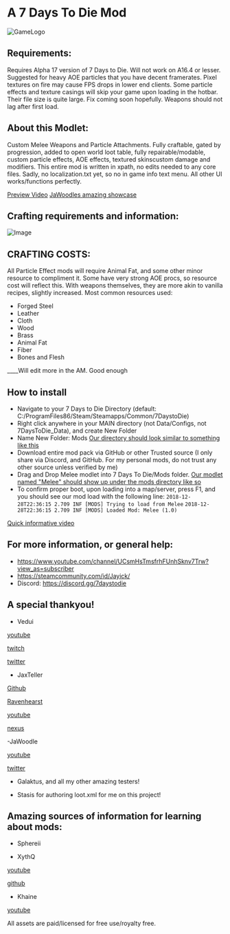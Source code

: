 # A 7 Days To Die Mod

![GameLogo](https://gamepedia.cursecdn.com/7daystodie_gamepedia/thumb/1/1f/OfficalWiki.png/600px-OfficalWiki.png?version=53cf53a4d2849bbdabf215f58b3b43ef)


## Requirements:
Requires Alpha 17 version of 7 Days to Die. Will not work on A16.4 or lesser.
Suggested for heavy AOE particles that you have decent framerates. Pixel textures on fire may cause FPS drops in lower end clients.
Some particle effects and texture casings will skip your game upon loading in the hotbar. Their file size is quite large. Fix coming soon hopefully. Weapons should not lag after first load.

## About this Modlet:
Custom Melee Weapons and Particle Attachments.
Fully craftable, gated by progression, added to open world loot table, fully repairable/modable, custom particle effects, AOE effects, textured skinscustom damage and modifiers.
This entire mod is written in xpath, no edits needed to any core files. Sadly, no localization.txt yet, so no in game info text menu. All other UI works/functions perfectly.

[Preview Video](https://youtu.be/Tu8T2gCQu2w)
[JaWoodles amazing showcase](https://youtu.be/UmuZJEh1yoc)
## Crafting requirements and information:
![Image](https://i.imgur.com/ig6fyFu.png)
## CRAFTING COSTS:

All Particle Effect mods will require Animal Fat, and some other minor resource to compliment it. Some have very strong AOE procs, so resource cost will reflect this.
With weapons themselves, they are more akin to vanilla recipes, slightly increased. 
Most common resources used:
- Forged Steel
- Leather
- Cloth
- Wood
- Brass
- Animal Fat
- Fiber
- Bones and Flesh

____Will edit more in the AM. Good enough










## How to install
- Navigate to your 7 Days to Die Directory (default: C:/ProgramFiles86/Steam/Steamapps/Common/7DaystoDie)
- Right click anywhere in your MAIN directory (not Data/Configs, not 7DaysToDie_Data), and create New Folder 
- Name New Folder: Mods [Our directory should look similar to something like this](https://imgur.com/a/pm5sJKc)
- Download entire mod pack via GitHub or other Trusted source (I only share via Discord, and GitHub. For my personal mods, do not trust any other source unless verified by me)
- Drag and Drop Melee modlet into 7 Days To Die/Mods folder. [Our modlet named "Melee" should show up under the mods directory like so](https://imgur.com/a/YtYmNW3)
- To confirm proper boot, upon loading into a map/server, press F1, and you should see our mod load with the following line: 
`2018-12-28T22:36:15 2.709 INF [MODS] Trying to load from Melee`
`2018-12-28T22:36:15 2.709 INF [MODS] Loaded Mod: Melee (1.0)`


[Quick informative video](https://youtu.be/blY9ZCEwqLc)




## For more information, or general help:
- https://www.youtube.com/channel/UCsmHsTmsfrhFUnhSknv7Trw?view_as=subscriber
- https://steamcommunity.com/id/Jayick/
- Discord: https://discord.gg/7daystodie

## A special thankyou!

- Vedui

[youtube](https://www.youtube.com/channel/UC9DgwaUiqcNO9oUuiFQMh6w)

[twitch](https://www.twitch.tv/Vedui42)

[twitter](https://twitter.com/Vedui42)

- JaxTeller

[Github](https://github.com/JaxTeller718/JaxModlets)

[Ravenhearst](https://ravenhearst.enjin.com/)

[youtube](https://www.youtube.com/channel/UCNVr9JmOGFpD4RCu4vUZfog/featured?view_as=subscriber)

[nexus](https://www.nexusmods.com/users/48679478)

-JaWoodle 

[youtube](https://www.youtube.com/jawoodle)

[twitter](https://twitter.com/JaWoodle)

- Galaktus, and all my other amazing testers!

- Stasis for authoring loot.xml for me on this project!


## Amazing sources of information for learning about mods: 

- Sphereii

- XythQ 

[youtube](https://www.youtube.com/channel/UCUAR3Bc_Z97lyT4zeI3-dcg) 

[github](https://github.com/7D2D)

- Khaine 

[youtube](https://www.youtube.com/channel/UC3yu4ucbt_3_KJAki5jncBg)

All assets are paid/licensed for free use/royalty free. 
